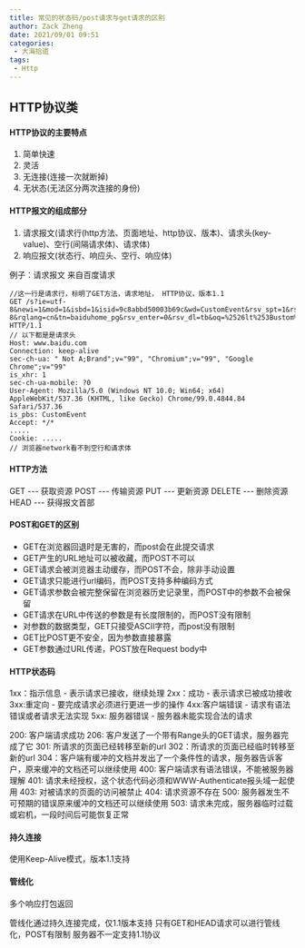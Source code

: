 ```yaml
---
title: 常见的状态码/post请求与get请求的区别
author: Zack Zheng
date: 2021/09/01 09:51
categories:
 - 大海拾遗
tags:
 - Http
---
```


## HTTP协议类

#### HTTP协议的主要特点
1. 简单快速 
2. 灵活 
3. 无连接(连接一次就断掉)
4. 无状态(无法区分两次连接的身份)


#### HTTP报文的组成部分
1. 请求报文(请求行(http方法、页面地址、http协议、版本)、请求头(key-value)、空行(间隔请求体)、请求体)
2. 响应报文(状态行、响应头、空行、响应体)

例子：请求报文 
来自百度请求
```
//这一行是请求行，标明了GET方法，请求地址， HTTP协议，版本1.1
GET /s?ie=utf-8&newi=1&mod=1&isbd=1&isid=9c8abbd50003b69c&wd=CustomEvent&rsv_spt=1&rsv_iqid=0xa2a552d400038e82&issp=1&f=8&rsv_bp=1&rsv_idx=2&ie=utf-8&rqlang=cn&tn=baiduhome_pg&rsv_enter=0&rsv_dl=tb&oq=%2526lt%253Bustom%2526gt%253Bvent&rsv_btype=t&rsv_t=66b0IUdF14ruMj1LxB9qeluQg88MmIY10NLZZdHdcC8em0o29fY7KWd7AONfcvyhjZcr&rsv_pq=9c8abbd50003b69c&prefixsug=%2526lt%253Bustom%2526gt%253Bvent&rsp=0&bs=CustomEvent&rsv_sid=36072_36178_31253_34812_35911_36165_34584_36144_36121_35994_35317_26350_36114_22159_36061&_ss=1&clist=&hsug=&f4s=1&csor=11&_cr1=43239 HTTP/1.1
// 以下都是是请求头
Host: www.baidu.com
Connection: keep-alive
sec-ch-ua: " Not A;Brand";v="99", "Chromium";v="99", "Google Chrome";v="99"
is_xhr: 1
sec-ch-ua-mobile: ?0
User-Agent: Mozilla/5.0 (Windows NT 10.0; Win64; x64) AppleWebKit/537.36 (KHTML, like Gecko) Chrome/99.0.4844.84 Safari/537.36
is_pbs: CustomEvent
Accept: */*
.....
Cookie: .....
// 浏览器network看不到空行和请求体
```

#### HTTP方法
GET  --- 获取资源
POST  --- 传输资源
PUT  --- 更新资源
DELETE  --- 删除资源
HEAD  --- 获得报文首部


#### POST和GET的区别
+ GET在浏览器回退时是无害的，而post会在此提交请求
+ GET产生的URL地址可以被收藏，而POST不可以
+ GET请求会被浏览器主动缓存，而POST不会，除非手动设置
+ GET请求只能进行url编码，而POST支持多种编码方式
+ GET请求参数会被完整保留在浏览器历史记录里，而POST中的参数不会被保留
+ GET请求在URL中传送的参数是有长度限制的，而POST没有限制
+ 对参数的数据类型，GET只接受ASCII字符，而post没有限制
+ GET比POST更不安全，因为参数直接暴露
+ GET参数通过URL传递，POST放在Request body中

#### HTTP状态码

1xx：指示信息 - 表示请求已接收，继续处理
2xx：成功 - 表示请求已被成功接收
3xx:重定向 - 要完成请求必须进行更进一步的操作
4xx:客户端错误 - 请求有语法错误或者请求无法实现
5xx: 服务器错误 - 服务器未能实现合法的请求

200: 客户端请求成功
206: 客户发送了一个带有Range头的GET请求，服务器完成了它
301: 所请求的页面已经转移至新的url
302：所请求的页面已经临时转移至新的url
304：客户端有缓冲的文档并发出了一个条件性的请求，服务器告诉客户，原来缓冲的文档还可以继续使用
400: 客户端请求有语法错误，不能被服务器理解
401: 请求未经授权，这个状态代码必须和WWW-Authenticate报头域一起使用
403: 对被请求的页面的访问被禁止
404: 请求资源不存在
500: 服务器发生不可预期的错误原来缓冲的文档还可以继续使用
503: 请求未完成，服务器临时过载或宕机，一段时间后可能恢复正常


#### 持久连接

使用Keep-Alive模式，版本1.1支持

#### 管线化

多个响应打包返回

管线化通过持久连接完成，仅1.1版本支持
只有GET和HEAD请求可以进行管线化，POST有限制
服务器不一定支持1.1协议
